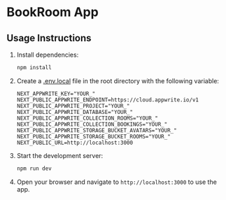 # BookRoom App

## Usage Instructions

1. Install dependencies:

   ```sh
   npm install
   ```

2. Create a [.env.local](http://_vscodecontentref_/1) file in the root directory with the following variable:

   ```env
   NEXT_APPWRITE_KEY="YOUR_"
   NEXT_PUBLIC_APPWRITE_ENDPOINT=https://cloud.appwrite.io/v1
   NEXT_PUBLIC_APPWRITE_PROJECT="YOUR_"
   NEXT_PUBLIC_APPWRITE_DATABASE="YOUR_"
   NEXT_PUBLIC_APPWRITE_COLLECTION_ROOMS="YOUR_"
   NEXT_PUBLIC_APPWRITE_COLLECTION_BOOKINGS="YOUR_"
   NEXT_PUBLIC_APPWRITE_STORAGE_BUCKET_AVATARS="YOUR_"
   NEXT_PUBLIC_APPWRITE_STORAGE_BUCKET_ROOMS="YOUR_"
   NEXT_PUBLIC_URL=http://localhost:3000
   ```

3. Start the development server:

   ```sh
   npm run dev
   ```

4. Open your browser and navigate to `http://localhost:3000` to use the app.
